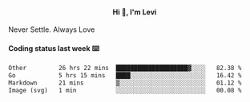 <h4 style="text-align: center;">Hi 👋, I'm Levi</h4>  Never Settle. Always Love
<!---<img align="right" alt="Coding" width="300" src="https://i.pinimg.com/originals/81/17/8b/81178b47a8598f0c81c4799f2cdd4057.gif"></p> --->

#### Coding status last week ⌨️

<!--START_SECTION:waka-->

```txt
Other         26 hrs 22 mins  ████████████████████▓░░░░   82.38 %
Go            5 hrs 15 mins   ████░░░░░░░░░░░░░░░░░░░░░   16.42 %
Markdown      21 mins         ▒░░░░░░░░░░░░░░░░░░░░░░░░   01.12 %
Image (svg)   1 min           ░░░░░░░░░░░░░░░░░░░░░░░░░   00.08 %
```

<!--END_SECTION:waka-->
